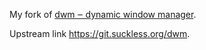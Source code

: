 My fork of [dwm ‒ dynamic window manager](https://dwm.suckless.org/).

Upstream link <https://git.suckless.org/dwm>.
